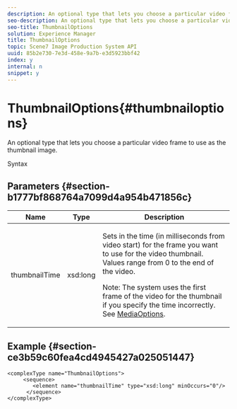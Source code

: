 ```yaml
---
description: An optional type that lets you choose a particular video frame to use as the thumbnail image.
seo-description: An optional type that lets you choose a particular video frame to use as the thumbnail image.
seo-title: ThumbnailOptions
solution: Experience Manager
title: ThumbnailOptions
topic: Scene7 Image Production System API
uuid: 85b2e730-7e3d-458e-9a7b-e3d5923bbf42
index: y
internal: n
snippet: y
---
```


# ThumbnailOptions{#thumbnailoptions}

An optional type that lets you choose a particular video frame to use as the thumbnail image.

 Syntax 

## Parameters {#section-b1777bf868764a7099d4a954b471856c}

<table id="table_C71FD0C995D94CE18994CDA2DC3460DF"> 
 <thead> 
  <tr> 
   <th colname="col1" class="entry"> Name </th> 
   <th colname="col2" class="entry"> Type </th> 
   <th colname="col3" class="entry"> Description </th> 
  </tr> 
 </thead>
 <tbody> 
  <tr> 
   <td colname="col1"> <span class="codeph"> <span class="varname"> thumbnailTime</span> </span> </td> 
   <td colname="col2"> <span class="codeph"> xsd:long</span> </td> 
   <td colname="col3"> <p>Sets in the time (in milliseconds from video start) for the frame you want to use for the video thumbnail. Values range from 0 to the end of the video. <p>Note: The system uses the first frame of the video for the thumbnail if you specify the time incorrectly. See <a href="../../types/c-data-types/r-media-options.md#reference-18618fc6803a4b6e994bbb48eba93b5b" format="dita" scope="local"> MediaOptions</a>. </p></p> </td> 
  </tr> 
 </tbody> 
</table>

## Example {#section-ce3b59c60fea4cd4945427a025051447}

```
<complexType name="ThumbnailOptions">
     <sequence>
        <element name="thumbnailTime" type="xsd:long" minOccurs="0"/>
      </sequence>
</complexType>
```

